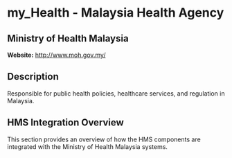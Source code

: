 # my_Health - Malaysia Health Agency

## Ministry of Health Malaysia

**Website:** http://www.moh.gov.my/

## Description

Responsible for public health policies, healthcare services, and regulation in Malaysia.

## HMS Integration Overview

This section provides an overview of how the HMS components are integrated with the Ministry of Health Malaysia systems.
